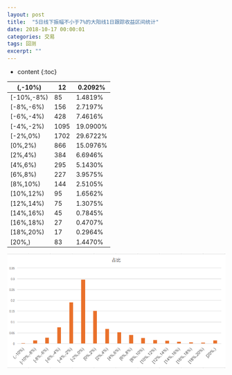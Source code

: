 ```yaml
---
layout: post
title:  "5日线下振幅不小于7%的大阳线1日跟踪收益区间统计"
date: 2018-10-17 00:00:01
categories: 交易
tags: 回测
excerpt: ""
---
```


* content
{:toc}


| (,-10%)    | 12   | 0.2092%  |
| ---------- | ---- | -------- |
| [-10%,-8%) | 85   | 1.4819%  |
| [-8%,-6%)  | 156  | 2.7197%  |
| [-6%,-4%)  | 428  | 7.4616%  |
| [-4%,-2%)  | 1095 | 19.0900% |
| [-2%,0%)   | 1702 | 29.6722% |
| [0%,2%)    | 866  | 15.0976% |
| [2%,4%)    | 384  | 6.6946%  |
| [4%,6%)    | 295  | 5.1430%  |
| [6%,8%)    | 227  | 3.9575%  |
| [8%,10%)   | 144  | 2.5105%  |
| [10%,12%)  | 95   | 1.6562%  |
| [12%,14%)  | 75   | 1.3075%  |
| [14%,16%)  | 45   | 0.7845%  |
| [16%,18%)  | 27   | 0.4707%  |
| [18%,20%)  | 17   | 0.2964%  |
| [20%,)     | 83   | 1.4470%  |



![image](/images/invest/5rixianxiadayangxian.png)

























